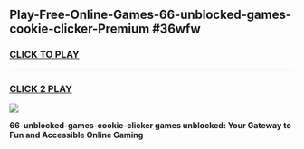
## Play-Free-Online-Games-66-unblocked-games-cookie-clicker-Premium #36wfw
<h3>
<a href="https://premium.freeplayer.one?title=66-unblocked-games-cookie-clicker&ref=8M">CLICK TO PLAY</a></h3>
<hr>

<h3>
<a href="https://premium.freeplayer.one?title=66-unblocked-games-cookie-clicker&ref=8M">CLICK 2 PLAY</a>
  
</h3>

<a href="https://premium.freeplayer.one?title=66-unblocked-games-cookie-clicker&ref=8M"><img src="https://clearcache.store/games.png"></a>


**66-unblocked-games-cookie-clicker games unblocked: Your Gateway to Fun and Accessible Online Gaming**
